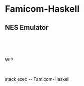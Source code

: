 # Famicom-Haskell

## NES Emulator

<br><br><br>

WIP

<br>

stack exec -- Famicom-Haskell



<br><br><br><br><br><br><br><br><br><br><br>